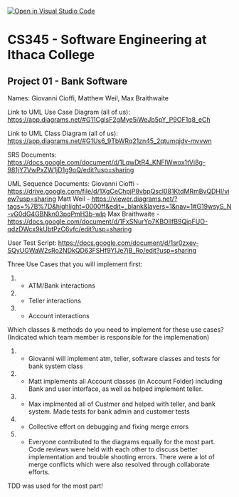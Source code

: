 [![Open in Visual Studio Code](https://classroom.github.com/assets/open-in-vscode-c66648af7eb3fe8bc4f294546bfd86ef473780cde1dea487d3c4ff354943c9ae.svg)](https://classroom.github.com/online_ide?assignment_repo_id=10008270&assignment_repo_type=AssignmentRepo)
# CS345 - Software Engineering at Ithaca College
## Project 01 - Bank Software

Names:
Giovanni Cioffi, Matthew Weil, Max Braithwaite

Link to UML Use Case Diagram (all of us):
https://app.diagrams.net/#G11CglsF2gMye5iWeJb5pY_P9OF1q8_eCh

Link to UML Class Diagram (all of us):
https://app.diagrams.net/#G1Us6_9TbWRq21zn45_2qtumqjdv-mvvwn

SRS Documents:
https://docs.google.com/document/d/1LqwDtR4_KNFIWwox1tVi8g-981jY7VwPxZW1jD1g9oQ/edit?usp=sharing

UML Sequence Documents:
Giovanni Cioffi - https://drive.google.com/file/d/1XgCeChpjP8vbpQscl081KtdMRmBvQDHI/view?usp=sharing
Matt Weil - https://viewer.diagrams.net/?tags=%7B%7D&highlight=0000ff&edit=_blank&layers=1&nav=1#G19wsyS_N-vG0dG4GBNkn03pqPmH3b-wIp
Max Braithwaite - https://docs.google.com/document/d/1FxSNurYp7KBOIlfB9QipFUO-qdzDWcx9kUbtPzC6vfc/edit?usp=sharing

User Test Script:
https://docs.google.com/document/d/1sr0zxev-SQyUGWaW2sRo2NDkQD63FSHf9YlJe7jB_Ro/edit?usp=sharing

Three Use Cases that you will implement first:
1. - ATM/Bank interactions
2. - Teller interactions
3. - Account interactions

Which classes & methods do you need to implement for these use cases?
(Indicated which team member is responsible for the implemenation)
1. - Giovanni will implement atm, teller, software classes and tests for bank system class
2. - Matt implements all Account classes (in Account Folder) including Bank and user interface, as well as helped implement teller. 
3. - Max implmented all of Custmer and helped with teller, and bank system. Made tests for bank admin and customer tests
4. - Collective effort on debugging and fixing merge errors
5. - Everyone contributed to the diagrams equally for the most part. Code reviews were held with each other to discuss better implementation and trouble shooting errors. There were a lot of merge conflicts which were also resolved through collaborate efforts. 

TDD was used for the most part!
